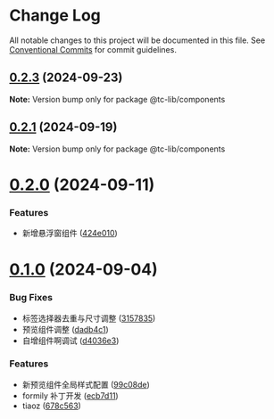 # Change Log

All notable changes to this project will be documented in this file.
See [Conventional Commits](https://conventionalcommits.org) for commit guidelines.

## [0.2.3](https://github.com/tpc-ht/tc-lib/compare/v0.2.2...v0.2.3) (2024-09-23)

**Note:** Version bump only for package @tc-lib/components

## [0.2.1](https://github.com/tpc-ht/tc-lib/compare/v0.2.0...v0.2.1) (2024-09-19)

**Note:** Version bump only for package @tc-lib/components

# [0.2.0](https://github.com/tpc-ht/tc-lib/compare/v0.1.0...v0.2.0) (2024-09-11)

### Features

- 新增悬浮窗组件 ([424e010](https://github.com/tpc-ht/tc-lib/commit/424e010ca643d5427351547528ed97e3d4354990))

# [0.1.0](https://github.com/tpc-ht/tc-lib/compare/v0.0.6...v0.1.0) (2024-09-04)

### Bug Fixes

- 标签选择器去重与尺寸调整 ([3157835](https://github.com/tpc-ht/tc-lib/commit/3157835e6b4d43d28e97842b36039100a07128b7))
- 预览组件调整 ([dadb4c1](https://github.com/tpc-ht/tc-lib/commit/dadb4c12ba137f29c21efa696977498ebc8e8ec5))
- 自增组件啊调试 ([d4036e3](https://github.com/tpc-ht/tc-lib/commit/d4036e32aebc69a147e8825e8623c89a716c6d6a))

### Features

- 新预览组件全局样式配置 ([99c08de](https://github.com/tpc-ht/tc-lib/commit/99c08de02d8cbd1773fb9e00b4e3e5f2d75c71a3))
- formily 补丁开发 ([ecb7d11](https://github.com/tpc-ht/tc-lib/commit/ecb7d11e32c3d4be8ce0b03ed3b72ed4a11234e6))
- tiaoz ([678c563](https://github.com/tpc-ht/tc-lib/commit/678c563db47761369220943c4bd441b616b3a08c))
